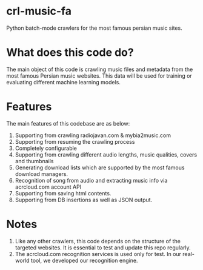 # crl-music-fa
Python batch-mode crawlers for the most famous persian music sites.

# What does this code do?
The main object of this code is crawling music files and metadata from the most famous Persian music websites.
This data will be used for training or evaluating different machine learning models.

# Features
The main features of this codebase are as below:
1. Supporting from crawling radiojavan.com & mybia2music.com
2. Supporting from resuming the crawling process
3. Completely configurable
4. Supporting from crawling different audio lengths, music qualities, covers and thumbnails
5. Generating download lists which are supported by the most famous download managers.
6. Recognition of song from audio and extracting music info via acrcloud.com account API
7. Supporting from saving html contents.
8. Supporting from DB insertions as well as JSON output.

# Notes
1. Like any other crawlers, this code depends on the structure of the targeted websites. It is essential to test
   and update this repo regularly.
2. The acrcloud.com recognition services is used only for test. In our real-world tool, we developed our recognition engine.
